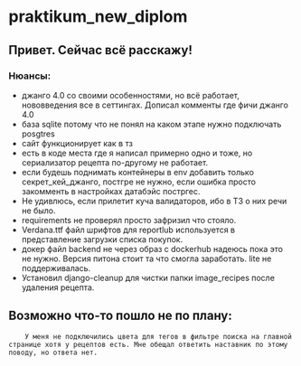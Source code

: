 # praktikum_new_diplom

## Привет. Сейчас всё расскажу!
### Нюансы:
- джанго 4.0 со своими особенностями, но всё работает, нововведения все в сеттингах. Дописал комменты где фичи джанго 4.0
- база sqlite потому что не понял на каком этапе нужно подключать posgtres
- сайт функционирует как в тз
- есть в коде места где я написал примерно одно и тоже, но сериализатор рецепта по-другому не работает.
- если будешь поднимать контейнеры в env добавить только секрет_кей_джанго, постгре не нужно, если ошибка просто закомменть в настройках датабэйс постргес.
- Не удивлюсь, если прилетит куча валидаторов, ибо в ТЗ о них речи не было.
- requirements не проверял просто зафризил что стояло.
- Verdana.ttf файл шрифтов для reportlub используется в представление загрузки списка покупок.
- докер файл backend не через образ с dockerhub надеюсь пока это не нужно. Версия питона стоит та что смогла заработать. lite не поддерживалась.
- Установил django-cleanup для чистки папки image_recipes после удаления рецепта. 

## Возможно что-то пошло не по плану:
        У меня не подключились цвета для тегов в фильтре поиска на главной странице хотя у рецептов есть. Мне обещал ответить наставник по этому поводу, но ответа нет.
        

